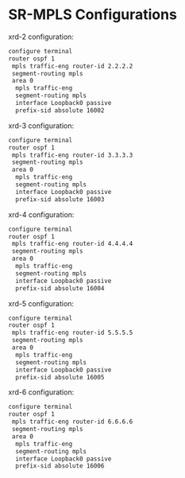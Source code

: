 # SR-MPLS Configurations

xrd-2 configuration:
```bash
configure terminal
router ospf 1
 mpls traffic-eng router-id 2.2.2.2
 segment-routing mpls
 area 0
  mpls traffic-eng
  segment-routing mpls
  interface Loopback0 passive
  prefix-sid absolute 16002
```

xrd-3 configuration:
```bash
configure terminal
router ospf 1
 mpls traffic-eng router-id 3.3.3.3
 segment-routing mpls
 area 0
  mpls traffic-eng
  segment-routing mpls
  interface Loopback0 passive
  prefix-sid absolute 16003
```

xrd-4 configuration:
```bash
configure terminal
router ospf 1
 mpls traffic-eng router-id 4.4.4.4
 segment-routing mpls
 area 0
  mpls traffic-eng
  segment-routing mpls
  interface Loopback0 passive
  prefix-sid absolute 16004
```

xrd-5 configuration:
```bash
configure terminal
router ospf 1
 mpls traffic-eng router-id 5.5.5.5
 segment-routing mpls
 area 0
  mpls traffic-eng
  segment-routing mpls
  interface Loopback0 passive
  prefix-sid absolute 16005
```

xrd-6 configuration:
```bash
configure terminal
router ospf 1
 mpls traffic-eng router-id 6.6.6.6
 segment-routing mpls
 area 0
  mpls traffic-eng
  segment-routing mpls
  interface Loopback0 passive
  prefix-sid absolute 16006
```